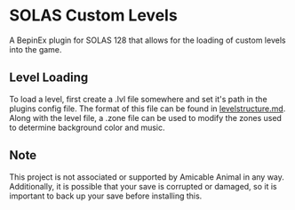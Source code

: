 # SOLAS Custom Levels
A BepinEx plugin for SOLAS 128 that allows for the loading of custom levels into the game.
## Level Loading
To load a level, first create a .lvl file somewhere and set it's path in the plugins config file. The format of this file can be found in [levelstructure.md](https://github.com/frankm1870/SOLAS-Custom-Levels/blob/main/levelstructure.md).
Along with the level file, a .zone file can be used to modify the zones used to determine background color and music.
## Note
This project is not associated or supported by Amicable Animal in any way.
Additionally, it is possible that your save is corrupted or damaged, so it is important to back up your save before installing this.
